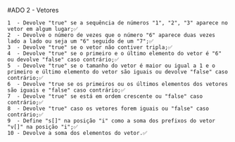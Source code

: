 #ADO 2 - Vetores
	
	1  - Devolve "true" se a sequência de números "1", "2", "3" aparece no vetor em algum lugar;✅
	2  - Devolve o número de vezes que o número "6" aparece duas vezes lado a lado ou seja um "6" seguido de um "7";✅
	3  - Devolve "true" se o vetor não contiver tripla;✅
	4  - Devolve "true" se o primeiro e o último elemento do vetor é "6" ou devolve "false" caso contrário;✅
	5  - Devolve "true" se o tamanho do vetor é maior ou igual a 1 e o primeiro e último elemento do vetor são iguais ou devolve "false" caso contrário;✅
	6  - Devolve "true se os primeiros ou os últimos elementos dos vetores são iguais e "false" caso contrário;✅
	7  - Devolve "true" se está em ordem crescente ou "false" caso contrário;✅
	8  - Devolve "true" caso os vetores forem iguais ou "false" caso contrário;✅
	9  - Define "s[]" na posição "i" como a soma dos prefixos do vetor "v[]" na posição "i";✅
	10 - Devolve a soma dos elementos do vetor.✅